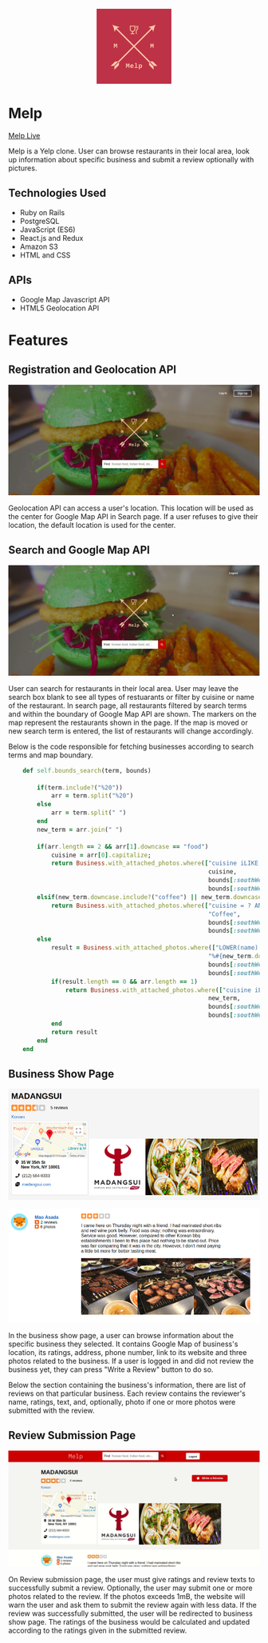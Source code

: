 <p align="center">
  <img width="150" height="150" src="https://raw.githubusercontent.com/bkim3395/Melp/master/app/assets/images/newnewlogo.png">
</p>

# Melp

[Melp Live](https://melp-yelp-clone.herokuapp.com/#/)

Melp is a Yelp clone. User can browse restaurants in their local area, look up information about specific business and submit a review optionally with pictures.

## Technologies Used
+ Ruby on Rails
+ PostgreSQL
+ JavaScript (ES6)
+ React.js and Redux
+ Amazon S3
+ HTML and CSS

## APIs
+ Google Map Javascript API
+ HTML5 Geolocation API

# Features

## Registration and Geolocation API

[geoloc-gif]: https://raw.githubusercontent.com/bkim3395/Melp/master/app/assets/images/github%20readme%20images/geoloc.gif "Geolocation Demo"
![alt text][geoloc-gif]

Geolocation API can access a user's location. This location will be used as the center for Google Map API in Search page. If a user refuses to give their location, the default location is used for the center.

## Search and Google Map API

[search-gif]: https://raw.githubusercontent.com/bkim3395/Melp/master/app/assets/images/github%20readme%20images/search.gif "Search Demo"
![alt text][search-gif]

User can search for restaurants in their local area. User may leave the search box blank to see all types of restuarants or filter by cuisine or name of the restaurant. In search page, all restaurants filtered by search terms and within the boundary of Google Map API are shown. The markers on the map represent the restaurants shown in the page. If the map is moved or new search term is entered, the list of restaurants will change accordingly.

Below is the code responsible for fetching businesses according to search terms and map boundary.

``` ruby
    def self.bounds_search(term, bounds)

        if(term.include?("%20"))
            arr = term.split("%20")
        else
            arr = term.split(" ")
        end
        new_term = arr.join(" ")

        if(arr.length == 2 && arr[1].downcase == "food")
            cuisine = arr[0].capitalize;
            return Business.with_attached_photos.where(["cuisine iLIKE ? AND (latitude BETWEEN ? AND ?) AND (longitude BETWEEN ? AND ?)", 
                                                        cuisine,
                                                        bounds[:southWest][:lat] ,bounds[:northEast][:lat],
                                                        bounds[:southWest][:lng] ,bounds[:northEast][:lng]])
        elsif(new_term.downcase.include?("coffee") || new_term.downcase.include?("cafe"))
            return Business.with_attached_photos.where(["cuisine = ? AND (latitude BETWEEN ? AND ?) AND (longitude BETWEEN ? AND ?)", 
                                                        "Coffee",
                                                        bounds[:southWest][:lat] ,bounds[:northEast][:lat],
                                                        bounds[:southWest][:lng] ,bounds[:northEast][:lng]])
        else
            result = Business.with_attached_photos.where(["LOWER(name) LIKE ? AND (latitude BETWEEN ? AND ?) AND (longitude BETWEEN ? AND ?",
                                                        "%#{new_term.downcase}%",
                                                        bounds[:southWest][:lat] ,bounds[:northEast][:lat],
                                                        bounds[:southWest][:lng] ,bounds[:northEast][:lng]])
            if(result.length == 0 && arr.length == 1)
                return Business.with_attached_photos.where(["cuisine iLIKE ? AND (latitude BETWEEN ? AND ?) AND (longitude BETWEEN ? AND ?)",
                                                        new_term,  
                                                        bounds[:southWest][:lat] ,bounds[:northEast][:lat],
                                                        bounds[:southWest][:lng] ,bounds[:northEast][:lng]])
            end
            return result
        end    
    end
```

## Business Show Page

[business-1]: https://raw.githubusercontent.com/bkim3395/Melp/master/app/assets/images/github%20readme%20images/business_1.png "Business Page-1"
![alt text][business-1]

[business-2]: https://raw.githubusercontent.com/bkim3395/Melp/master/app/assets/images/github%20readme%20images/business_2.png "Business Page-2"
![alt text][business-2]

In the business show page, a user can browse information about the specific business they selected. It contains Google Map of business's location, its ratings, address, phone number, link to its website and three photos related to the business. If a user is logged in and did not review the business yet, they can press "Write a Review" button to do so. 

Below the section containing the business's information, there are list of reviews on that particular business. Each review contains the reviewer's name, ratings, text, and, optionally, photo if one or more photos were submitted with the review.

## Review Submission Page

[review]: https://raw.githubusercontent.com/bkim3395/Melp/master/app/assets/images/github%20readme%20images/Review%20Submission.gif "Review Submission"
![alt text][review]

On Review submission page, the user must give ratings and review texts to successfully submit a review. Optionally, the user may submit one or more photos related to the review. If the photos exceeds 1mB, the website will warn the user and ask them to submit the review again with less data. If the review was successfully submitted, the user will be redirected to business show page. The ratings of the business would be calculated and updated according to the ratings given in the submitted review.

